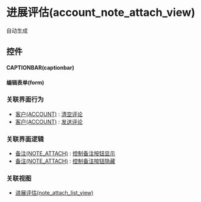 # 进展评估(account_note_attach_view)  <!-- {docsify-ignore-all} -->


自动生成



## 控件
#### CAPTIONBAR(captionbar)
#### 编辑表单(form)


### 关联界面行为
  * [客户(ACCOUNT)](module/crm/account) : [清空评论](module/crm/account#界面行为)
  * [客户(ACCOUNT)](module/crm/account) : [发送评论](module/crm/account#界面行为)

### 关联界面逻辑
  * [备注(NOTE_ATTACH)](module/crm/note_attach) : [控制备注按钮显示](module/crm/note_attach/uilogic/note_icon_show)
  * [备注(NOTE_ATTACH)](module/crm/note_attach) : [控制备注按钮隐藏](module/crm/note_attach/uilogic/note_icon_hidden)

### 关联视图
  * [进展评估(note_attach_list_view)](app/view/note_attach_list_view)

<script>
 const { createApp } = Vue
  createApp({
    data() {
      return {

      }
    }
  }).use(ElementPlus).mount('#app')
</script>